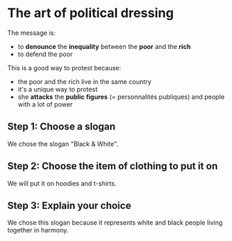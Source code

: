 # The art of political dressing

The message is:
- to **denounce** the **inequality** between the **poor** and the **rich**
- to defend the poor

This is a good way to protest because:
- the poor and the rich live in the same country
- it's a unique way to protest
- she **attacks** the **public figures** (= personnalités publiques) and people with a lot of power
## Step 1: Choose a slogan

We chose the slogan "Black & White".
## Step 2: Choose the item of clothing to put it on

We will put it on hoodies and t-shirts.
## Step 3: Explain your choice

We chose this slogan because it represents white and black people living together in harmony.
